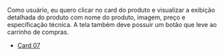 Como usuário, eu quero clicar no card do produto e visualizar a exibição detalhada do produto com nome do produto, imagem, preço e especificação técnica. A tela também deve possuir um botão que leve ao carrinho de compras.

- [Card 07](https://github.com/my-org/my-repo/tree/master/wireframes/card_07.png)
